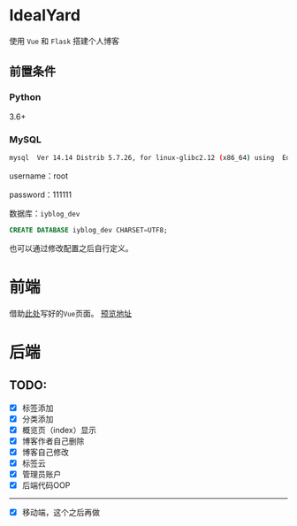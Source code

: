 # IdealYard

使用 `Vue` 和 `Flask` 搭建个人博客
## 前置条件
### Python

3.6+

### MySQL

```bash
mysql  Ver 14.14 Distrib 5.7.26, for linux-glibc2.12 (x86_64) using  EditLine wrapper
```
username：root

password：111111

数据库：`iyblog_dev`
```sql
CREATE DATABASE iyblog_dev CHARSET=UTF8;
```

也可以通过修改配置之后自行定义。
# 前端

借助[此处](https://github.com/shimh-develop/blog-vue-springboot)写好的`Vue`页面。
[预览地址](http://shiminghui.top:8000/)

# 后端

## TODO:
- [x] 标签添加
- [x] 分类添加
- [x] 概览页（index）显示
- [x] 博客作者自己删除
- [x] 博客自己修改
- [x] 标签云
- [x] 管理员账户
- [x] 后端代码OOP

---

- [x] 移动端，这个之后再做

